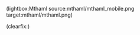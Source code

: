 <!--
Title: MtHaml plugin for PhileCMS
Author: Jacob Moen
Date: 2016/01/20 20:02
Datetime: 2016-01-20
Description: A template engine parser for PhileCMS that let you write HAML templates using Twig tags
Template: post
Disqusid: /2015/november/mthaml-phile-plugin
ogimage: mthaml/mthaml.png
thumb: mthaml/mthaml_custom.png
Keywords: philecms, haml, mthaml, plugin, twig
Tags: philecms, programming, haml, twig
blogpost: true
published: false
-->
(lightbox:Mthaml source:mthaml/mthaml_mobile.png target:mthaml/mthaml.png)

(clearfix:)
